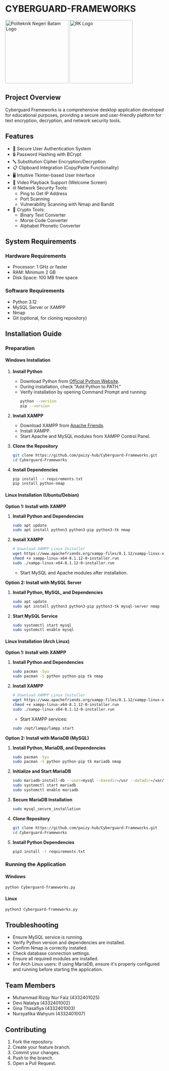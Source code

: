 # CYBERGUARD-FRAMEWORKS
<img src="https://github.com/paizy-hub/chipperhub/blob/main/logopoltek.png" alt="Politeknik Negeri Batam Logo" width="200"/> <img src="https://github.com/paizy-hub/chipperhub/blob/main/logorks.png" alt="RK Logo" width="200"/>

## Project Overview

Cyberguard Frameworks is a comprehensive desktop application developed for educational purposes, providing a secure and user-friendly platform for text encryption, decryption, and network security tools.

## Features

- 🔐 Secure User Authentication System
- 🔒 Password Hashing with BCrypt
- 🔤 Substitution Cipher Encryption/Decryption
- 📋 Clipboard Integration (Copy/Paste Functionality)
- 🖥️ Intuitive Tkinter-based User Interface
- 🎥 Video Playback Support (Welcome Screen)
- 🌐 Network Security Tools:
  - Ping to Get IP Address
  - Port Scanning
  - Vulnerability Scanning with Nmap and Bandit
- 🔧 Crypto Tools:
  - Binary Text Converter
  - Morse Code Converter
  - Alphabet Phonetic Converter

## System Requirements

### Hardware Requirements
- Processor: 1 GHz or faster
- RAM: Minimum 2 GB
- Disk Space: 100 MB free space

### Software Requirements
- Python 3.12
- MySQL Server or XAMPP
- Nmap
- Git (optional, for cloning repository)

## Installation Guide

### Preparation

#### Windows Installation

1. **Install Python**
   - Download Python from [Official Python Website](https://www.python.org/downloads/).
   - During installation, check "Add Python to PATH."
   - Verify installation by opening Command Prompt and running:
     ```bash
     python --version
     pip --version
     ```

2. **Install XAMPP**
   - Download XAMPP from [Apache Friends](https://www.apachefriends.org/).
   - Install XAMPP.
   - Start Apache and MySQL modules from XAMPP Control Panel.

3. **Clone the Repository**
   ```bash
   git clone https://github.com/paizy-hub/Cyberguard-Frameworks.git
   cd Cyberguard-Frameworks
   ```

4. **Install Dependencies**
   ```bash
   pip install -r requirements.txt
   pip install python-nmap
   ```

#### Linux Installation (Ubuntu/Debian)

**Option 1: Install with XAMPP**
1. **Install Python and Dependencies**
   ```bash
   sudo apt update
   sudo apt install python3 python3-pip python3-tk nmap
   ```

2. **Install XAMPP**
   ```bash
   # Download XAMPP Linux Installer
   wget https://www.apachefriends.org/xampp-files/8.1.12/xampp-linux-x64-8.1.12-0-installer.run
   chmod +x xampp-linux-x64-8.1.12-0-installer.run
   sudo ./xampp-linux-x64-8.1.12-0-installer.run
   ```
   - Start MySQL and Apache modules after installation.

**Option 2: Install with MySQL Server**
1. **Install Python, MySQL, and Dependencies**
   ```bash
   sudo apt update
   sudo apt install python3 python3-pip python3-tk mysql-server nmap
   ```

2. **Start MySQL Service**
   ```bash
   sudo systemctl start mysql
   sudo systemctl enable mysql
   ```

#### Linux Installation (Arch Linux)

**Option 1: Install with XAMPP**
1. **Install Python and Dependencies**
   ```bash
   sudo pacman -Syu
   sudo pacman -S python python-pip tk nmap
   ```

2. **Install XAMPP**
   ```bash
   # Download XAMPP Linux Installer
   wget https://www.apachefriends.org/xampp-files/8.1.12/xampp-linux-x64-8.1.12-0-installer.run
   chmod +x xampp-linux-x64-8.1.12-0-installer.run
   sudo ./xampp-linux-x64-8.1.12-0-installer.run
   ```
   - Start XAMPP services:
   ```bash
   sudo /opt/lampp/lampp start
   ```

**Option 2: Install with MariaDB (MySQL)**
1. **Install Python, MariaDB, and Dependencies**
   ```bash
   sudo pacman -Syu
   sudo pacman -S python python-pip tk mariadb nmap
   ```

2. **Initialize and Start MariaDB**
   ```bash
   sudo mariadb-install-db --user=mysql --basedir=/usr --datadir=/var/lib/mysql
   sudo systemctl start mariadb
   sudo systemctl enable mariadb
   ```

3. **Secure MariaDB Installation**
   ```bash
   sudo mysql_secure_installation
   ```

3. **Clone Repository**
   ```bash
   git clone https://github.com/paizy-hub/Cyberguard-Frameworks.git
   cd Cyberguard-Frameworks
   ```

4. **Install Python Dependencies**
   ```bash
   pip3 install -r requirements.txt
   ```

### Running the Application

#### Windows
```bash
python Cyberguard-frameworks.py
```

#### Linux
```bash
python3 Cyberguard-frameworks.py
```

## Troubleshooting

- Ensure MySQL service is running.
- Verify Python version and dependencies are installed.
- Confirm Nmap is correctly installed.
- Check database connection settings.
- Ensure all required modules are installed.
- For Arch Linux users: If using MariaDB, ensure it's properly configured and running before starting the application.

## Team Members

- Muhammad Rizqy Nur Faiz (4332401025)
- Devi Natalya (4332401002)
- Gina Thasafiya (4332401003)
- Nursyafika Wahyuni (4332401007)

## Contributing

1. Fork the repository.
2. Create your feature branch.
3. Commit your changes.
4. Push to the branch.
5. Open a Pull Request.
